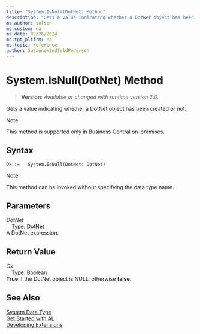 ```yaml
---
title: "System.IsNull(DotNet) Method"
description: "Gets a value indicating whether a DotNet object has been created or not."
ms.author: solsen
ms.custom: na
ms.date: 02/26/2024
ms.tgt_pltfrm: na
ms.topic: reference
author: SusanneWindfeldPedersen
---
```

[//]: # (START>DO_NOT_EDIT)
[//]: # (IMPORTANT:Do not edit any of the content between here and the END>DO_NOT_EDIT.)
[//]: # (Any modifications should be made in the .xml files in the ModernDev repo.)
# System.IsNull(DotNet) Method
> **Version**: _Available or changed with runtime version 2.0._

Gets a value indicating whether a DotNet object has been created or not.

> [!NOTE]
> This method is supported only in Business Central on-premises.

## Syntax
```AL
Ok :=   System.IsNull(DotNet: DotNet)
```
> [!NOTE]
> This method can be invoked without specifying the data type name.
## Parameters
*DotNet*  
&emsp;Type: [DotNet](../dotnet/dotnet-data-type.md)  
A DotNet expression.  


## Return Value
*Ok*  
&emsp;Type: [Boolean](../boolean/boolean-data-type.md)  
**True** if the DotNet object is NULL, otherwise **false**.


[//]: # (IMPORTANT: END>DO_NOT_EDIT)
## See Also
[System Data Type](system-data-type.md)  
[Get Started with AL](../../devenv-get-started.md)  
[Developing Extensions](../../devenv-dev-overview.md)
